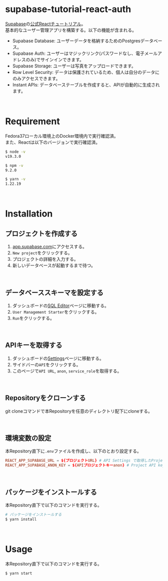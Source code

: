# supabase-tutorial-react-auth
[Supabase](https://supabase.com/)の[公式Reactチュートリアル](https://supabase.com/docs/guides/getting-started/tutorials/with-react)。<br>
基本的なユーザー管理アプリを構築する。以下の機能が含まれる。
- Supabase Database: ユーザーデータを格納するためのPostgresデータベース。
- Supabase Auth: ユーザーはマジックリンク(パスワードなし、電子メールアドレスのみ)でサインインできます。
- Supabase Storage: ユーザーは写真をアップロードできます。
- Row Level Security: データは保護されているため、個人は自分のデータにのみアクセスできます。
- Instant APIs: データベーステーブルを作成すると、APIが自動的に生成されます。

<br>

# Requirement
Fedora37ローカル環境上のDocker環境内で実行確認済。<br>
また、Reactは以下のバージョンで実行確認済。

```bash
$ node -v
v19.3.0

$ npm -v
9.2.0

$ yarn -v
1.22.19
```

<br>

# Installation
## プロジェクトを作成する
1. [app.supabase.com](https://app.supabase.com/projects)にアクセスする。
2. `New project`をクリックする。
3. プロジェクトの詳細を入力する。
4. 新しいデータベースが起動するまで待つ。

<br>

## データベーススキーマを設定する
1. ダッシュボードの[SQL Editor](https://app.supabase.com/project/_/sql)ページに移動する。
2. `User Management Starter`をクリックする。
3. `Run`をクリックする。

<br>

## APIキーを取得する
1. ダッシュボードの[Settings](https://app.supabase.com/project/_/settings/general)ページに移動する。
2. サイドバーの`API`をクリックする。
3. このページで`API URL`, `anon`, `service_role`を取得する。

<br>

## Repositoryをクローンする
git cloneコマンドで本Repositoryを任意のディレクトリ配下にcloneする。

<br>

## 環境変数の設定
本Repository直下に`.env`ファイルを作成し、以下のとおり設定する。

```conf
REACT_APP_SUPABASE_URL = ${プロジェクトURL} # API Settings で取得したProject URL
REACT_APP_SUPABASE_ANON_KEY = ${APIプロジェクトキーanon} # Project API keys で取得したanon
```

<br>

## パッケージをインストールする
本Repository直下で以下のコマンドを実行する。

```bash
# パッケージをインストールする
$ yarn install
```

<br>

# Usage
本Repository直下で以下のコマンドを実行する。

```bash
$ yarn start
```